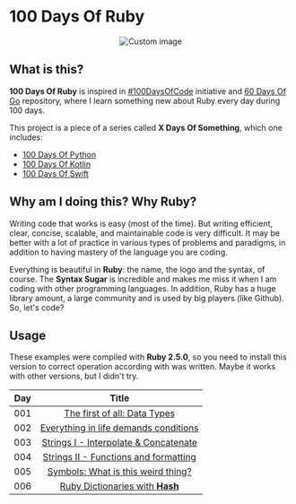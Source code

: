 # 100 Days Of Ruby

<p align="center">
  <img src="https://raw.github.com/marcosvbras/100-days-of-ruby/master/images/ruby.png" alt="Custom image"/>
</p>

## What is this?

**100 Days Of Ruby** is inspired in [#100DaysOfCode](https://medium.freecodecamp.org/join-the-100daysofcode-556ddb4579e4) initiative and [60 Days Of Go](https://github.com/cassiobotaro/60-days-of-go) repository, where I learn something new about Ruby every day during 100 days.

This project is a piece of a series called **X Days Of Something**, which one includes:
- [100 Days Of Python](https://github.com/marcosvbras/100-days-of-python)
- [100 Days Of Kotlin](https://github.com/marcosvbras/100-days-of-kotlin)
- [100 Days Of Swift](https://github.com/marcosvbras/100-days-of-swift)

## Why am I doing this? Why Ruby?

Writing code that works is easy (most of the time). But writing efficient, clear, concise, scalable, and maintainable code is very difficult. It may be better with a lot of practice in various types of problems and paradigms, in addition to having mastery of the language you are coding.

Everything is beautiful in **Ruby**: the name, the logo and the syntax, of course. The **Syntax Sugar** is incredible and makes me miss it when I am coding with other programming languages. In addition, Ruby has a huge library amount, a large community and is used by big players (like Github). So, let's code?

## Usage

These examples were compiled with **Ruby 2.5.0**, so you need to install this version to correct operation according with was written. Maybe it works with other versions, but I didn't try.

| Day | Title      |
| --- |:----------:|
| 001 | [The first of all: Data Types](day001/)|
| 002 | [Everything in life demands conditions](day002/)|
| 003 | [Strings I - Interpolate & Concatenate](day003/)|
| 004 | [Strings II - Functions and formatting](day004/)|
| 005 | [Symbols: What is this weird thing?](day005/)|
| 006 | [Ruby Dictionaries with **Hash**](day006/)|
